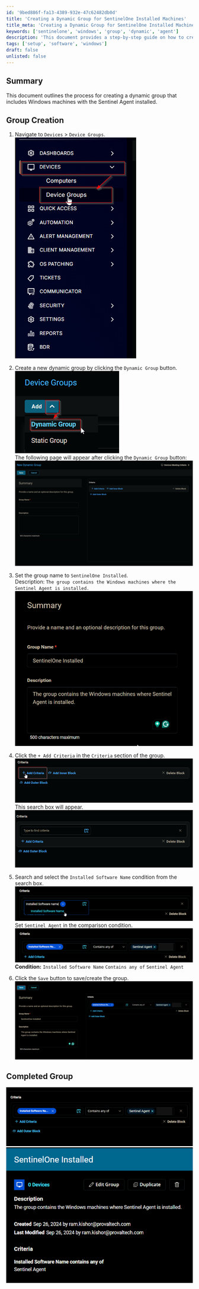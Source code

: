 ```yaml
---
id: '9bed886f-fa13-4389-932e-47c62482db0d'
title: 'Creating a Dynamic Group for SentinelOne Installed Machines'
title_meta: 'Creating a Dynamic Group for SentinelOne Installed Machines'
keywords: ['sentinelone', 'windows', 'group', 'dynamic', 'agent']
description: 'This document provides a step-by-step guide on how to create a dynamic group in Kaseya VSA for Windows machines that have the Sentinel Agent installed. It includes detailed instructions and images to assist in the setup process.'
tags: ['setup', 'software', 'windows']
draft: false
unlisted: false
---
```


## Summary

This document outlines the process for creating a dynamic group that includes Windows machines with the Sentinel Agent installed.

## Group Creation

1. Navigate to `Devices` > `Device Groups`.
   ![Image](../../../static/img/SentinelOne-Installed/image_1.png)

2. Create a new dynamic group by clicking the `Dynamic Group` button.  
   ![Image](../../../static/img/SentinelOne-Installed/image_2.png)  
   The following page will appear after clicking the `Dynamic Group` button:  
   ![Image](../../../static/img/SentinelOne-Installed/image_3.png)

3. Set the group name to `SentinelOne Installed`.  
   Description: `The group contains the Windows machines where the Sentinel Agent is installed.`  
   ![Image](../../../static/img/SentinelOne-Installed/image_4.png)

4. Click the `+ Add Criteria` in the `Criteria` section of the group.  
   ![Image](../../../static/img/SentinelOne-Installed/image_5.png)  
   This search box will appear.  
   ![Image](../../../static/img/SentinelOne-Installed/image_6.png)

5. Search and select the `Installed Software Name` condition from the search box.  
   ![Image](../../../static/img/SentinelOne-Installed/image_7.png)  
   Set `Sentinel Agent` in the comparison condition.  
   ![Image](../../../static/img/SentinelOne-Installed/image_8.png)  
   **Condition:** `Installed Software Name` `Contains any of` `Sentinel Agent`

6. Click the `Save` button to save/create the group.  
   ![Image](../../../static/img/SentinelOne-Installed/image_9.png)

## Completed Group

![Image](../../../static/img/SentinelOne-Installed/image_10.png)  
![Image](../../../static/img/SentinelOne-Installed/image_11.png)
